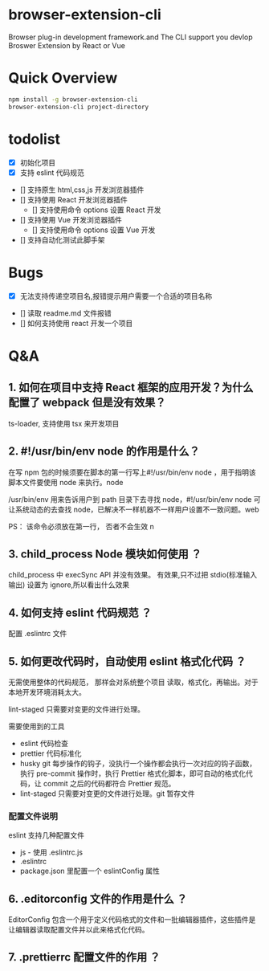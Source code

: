 # browser-extension-cli

Browser plug-in development framework.and The CLI support you devlop Broswer Extension by React or Vue

# Quick Overview

```sh
npm install -g browser-extension-cli
browser-extension-cli project-directory
```

# todolist

-   [x] 初始化项目
-   [x] 支持 eslint 代码规范
-   [] 支持原生 html,css,js 开发浏览器插件
-   [] 支持使用 React 开发浏览器插件
    -   [] 支持使用命令 options 设置 React 开发
-   [] 支持使用 Vue 开发浏览器插件
    -   [] 支持使用命令 options 设置 Vue 开发
-   [] 支持自动化测试此脚手架

# Bugs

-   [x] 无法支持传递空项目名,报错提示用户需要一个合适的项目名称
-   [] 读取 readme.md 文件报错
-   [] 如何支持使用 react 开发一个项目

# Q&A

## 1. 如何在项目中支持 React 框架的应用开发？为什么配置了 webpack 但是没有效果？

ts-loader, 支持使用 tsx 来开发项目

## 2. #!/usr/bin/env node 的作用是什么？

在写 npm 包的时候须要在脚本的第一行写上#!/usr/bin/env node ，用于指明该脚本文件要使用 node 来执行。node

/usr/bin/env 用来告诉用户到 path 目录下去寻找 node，#!/usr/bin/env node 可让系统动态的去查找 node，已解决不一样机器不一样用户设置不一致问题。web

PS： 该命令必须放在第一行， 否者不会生效 n

## 3. child_process Node 模块如何使用 ？

child_process 中 execSync API 并没有效果。
有效果,只不过把 stdio(标准输入输出) 设置为 ignore,所以看出什么效果

## 4. 如何支持 eslint 代码规范 ？

配置 .eslintrc 文件

## 5. 如何更改代码时，自动使用 eslint 格式化代码 ？

无需使用整体的代码规范， 那样会对系统整个项目 读取，格式化，再输出。对于本地开发环境消耗太大。

lint-staged 只需要对变更的文件进行处理。

需要使用到的工具

-   eslint 代码检查
-   prettier 代码标准化
-   husky git 每步操作的钩子，没执行一个操作都会执行一次对应的钩子函数，执行 pre-commit 操作时，执行 Prettier 格式化脚本，即可自动的格式化代码，让 commit 之后的代码都符合 Prettier 规范。
-   lint-staged 只需要对变更的文件进行处理。git 暂存文件

### 配置文件说明

eslint 支持几种配置文件

-   js - 使用 .eslintrc.js
-   .eslintrc
-   package.json 里配置一个 eslintConfig 属性

## 6. .editorconfig 文件的作用是什么 ？

EditorConfig 包含一个用于定义代码格式的文件和一批编辑器插件，这些插件是让编辑器读取配置文件并以此来格式化代码。

## 7. .prettierrc 配置文件的作用 ？
